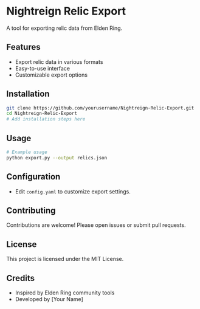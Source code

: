 # Nightreign Relic Export

A tool for exporting relic data from Elden Ring.

## Features

- Export relic data in various formats
- Easy-to-use interface
- Customizable export options

## Installation

```bash
git clone https://github.com/yourusername/Nightreign-Relic-Export.git
cd Nightreign-Relic-Export
# Add installation steps here
```

## Usage

```bash
# Example usage
python export.py --output relics.json
```

## Configuration

- Edit `config.yaml` to customize export settings.

## Contributing

Contributions are welcome! Please open issues or submit pull requests.

## License

This project is licensed under the MIT License.

## Credits

- Inspired by Elden Ring community tools
- Developed by [Your Name]